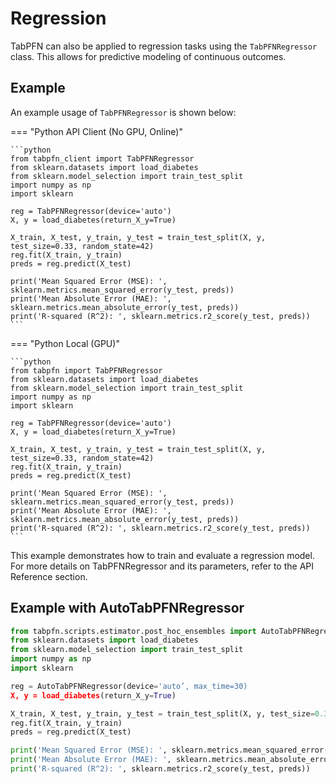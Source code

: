 # Regression

TabPFN can also be applied to regression tasks using the `TabPFNRegressor` class. This allows for predictive modeling of continuous outcomes.

## Example

An example usage of `TabPFNRegressor` is shown below:

=== "Python API Client (No GPU, Online)"

	```python
	from tabpfn_client import TabPFNRegressor
	from sklearn.datasets import load_diabetes
	from sklearn.model_selection import train_test_split
	import numpy as np
	import sklearn
	
	reg = TabPFNRegressor(device='auto')
	X, y = load_diabetes(return_X_y=True)
	
	X_train, X_test, y_train, y_test = train_test_split(X, y, test_size=0.33, random_state=42)
	reg.fit(X_train, y_train)
	preds = reg.predict(X_test)
	
	print('Mean Squared Error (MSE): ', sklearn.metrics.mean_squared_error(y_test, preds))
	print('Mean Absolute Error (MAE): ', sklearn.metrics.mean_absolute_error(y_test, preds))
	print('R-squared (R^2): ', sklearn.metrics.r2_score(y_test, preds))
	```
	
=== "Python Local (GPU)"

	```python
	from tabpfn import TabPFNRegressor
	from sklearn.datasets import load_diabetes
	from sklearn.model_selection import train_test_split
	import numpy as np
	import sklearn
	
	reg = TabPFNRegressor(device='auto')
	X, y = load_diabetes(return_X_y=True)
	
	X_train, X_test, y_train, y_test = train_test_split(X, y, test_size=0.33, random_state=42)
	reg.fit(X_train, y_train)
	preds = reg.predict(X_test)
	
	print('Mean Squared Error (MSE): ', sklearn.metrics.mean_squared_error(y_test, preds))
	print('Mean Absolute Error (MAE): ', sklearn.metrics.mean_absolute_error(y_test, preds))
	print('R-squared (R^2): ', sklearn.metrics.r2_score(y_test, preds))
	```
	
This example demonstrates how to train and evaluate a regression model. For more details on TabPFNRegressor and its parameters, refer to the API Reference section.

## Example with AutoTabPFNRegressor

```python
from tabpfn.scripts.estimator.post_hoc_ensembles import AutoTabPFNRegressor
from sklearn.datasets import load_diabetes
from sklearn.model_selection import train_test_split
import numpy as np
import sklearn

reg = AutoTabPFNRegressor(device='auto’, max_time=30)
X, y = load_diabetes(return_X_y=True)

X_train, X_test, y_train, y_test = train_test_split(X, y, test_size=0.33, random_state=42)
reg.fit(X_train, y_train)
preds = reg.predict(X_test)

print('Mean Squared Error (MSE): ', sklearn.metrics.mean_squared_error(y_test, preds))
print('Mean Absolute Error (MAE): ', sklearn.metrics.mean_absolute_error(y_test, preds))
print('R-squared (R^2): ', sklearn.metrics.r2_score(y_test, preds))
```
